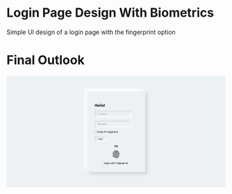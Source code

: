 # Login Page Design With Biometrics

Simple UI design of a login page with the fingerprint option

# Final Outlook

![Login Page Design With Biometrics ](loginpage.png)

